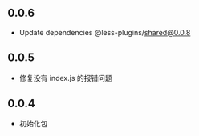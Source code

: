 ## 0.0.6

- Update dependencies @less-plugins/shared@0.0.8

## 0.0.5

- 修复没有 index.js 的报错问题

## 0.0.4

- 初始化包
